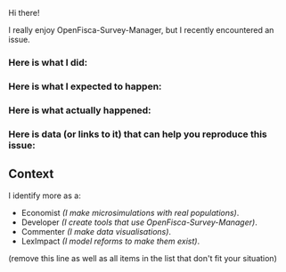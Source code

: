 Hi there!

I really enjoy OpenFisca-Survey-Manager, but I recently encountered an issue.

### Here is what I did:


### Here is what I expected to happen:


### Here is what actually happened:


### Here is data (or links to it) that can help you reproduce this issue:



## Context

I identify more as a:

- Economist _(I make microsimulations with real populations)_.
- Developer _(I create tools that use OpenFisca-Survey-Manager)_.
- Commenter _(I make data visualisations)_.
- LexImpact _(I model reforms to make them exist)_.

(remove this line as well as all items in the list that don't fit your situation)
